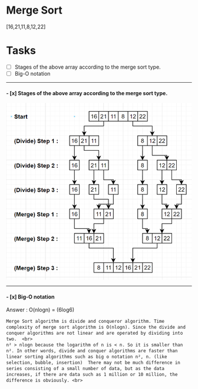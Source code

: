 # Merge Sort
[16,21,11,8,12,22]  
# Tasks
- [ ] Stages of the above array according to the merge sort type.
- [ ] Big-O notation
<hr>
<h4>
- [x] Stages of the above array according to the merge sort type.
</h4>
<img src="answer.jpg">
<hr>
<h4>
- [x] Big-O notation
</h4>      
Answer : O(nlogn) = (6log6)


	Merge Sort algorithm is divide and conqueror algorithm. Time complexity of merge sort algorithm is O(nlogn). Since the divide and conquer algorithms are not linear and are operated by dividing into two.  <br>
	n² > nlogn because the logarithm of n is < n. So it is smaller than n². In other words, divide and conquer algorithms are faster than linear sorting algorithms such as big o notation n², n. (like selection, bubble, insertion)  There may not be much difference in series consisting of a small number of data, but as the data increases, if there are data such as 1 million or 10 million, the difference is obviously. <br>

